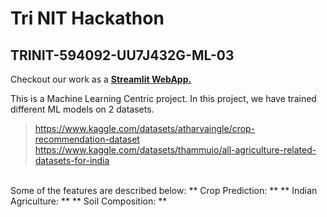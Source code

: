 # Tri NIT Hackathon
## TRINIT-594092-UU7J432G-ML-03

Checkout our work as a <a href="https://noname-stuff-trinit-594092-uu7j432g-ml-03-app-dtr6i0.streamlit.app/">**Streamlit WebApp.**</a>

This is a Machine Learning Centric project. In this project, we have trained different ML models on 2 datasets. <br>
> https://www.kaggle.com/datasets/atharvaingle/crop-recommendation-dataset <br>
> https://www.kaggle.com/datasets/thammuio/all-agriculture-related-datasets-for-india
<br>
Some of the features are described below:
** Crop Prediction: **
** Indian Agriculture: **
** Soil Composition: **
